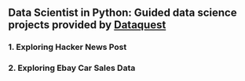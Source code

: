 ## Data Scientist in Python: Guided data science projects provided by [Dataquest](dataquest.io)
### 1. Exploring Hacker News Post
### 2. Exploring Ebay Car Sales Data

